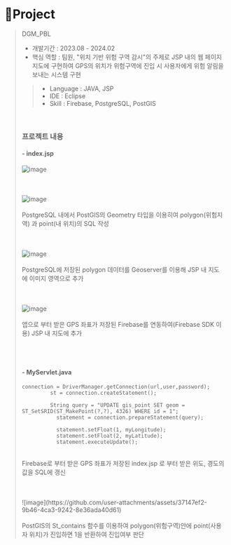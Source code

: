 # 📝Project

> DGM_PBL
>
> - 개발기간 : 2023.08 - 2024.02
> - 핵심 역할 : 팀원, "위치 기반 위험 구역 감시"의 주제로 JSP 내의 웹 페이지 지도에 구현하여 GPS의 위치가 위험구역에 진입 시 사용자에게 위험 알림을 보내는 시스템 구현
>   
>> - Language : JAVA, JSP
>> - IDE : Eclipse
>> - Skill : Firebase, PostgreSQL, PostGIS
>>
> <br/>
>
>  ### 프로젝트 내용
> #### - index.jsp
> ![image](https://github.com/user-attachments/assets/36306299-e1cc-416f-a503-af10df782786)
> <br/><br/><br/><br/>
> ![image](https://github.com/user-attachments/assets/249521aa-ee13-42f4-9fb4-f8f2c8082dd1)
> <br/><br/>
> PostgreSQL 내에서 PostGIS의 Geometry 타입을 이용히여 polygon(위험지역) 과 point(내 위치)의 SQL 작성
> <br/><br/><br/><br/>
> ![image](https://github.com/user-attachments/assets/013ae155-a6e9-4139-b380-0997591c6d81)
> <br/><br/>
> PostgreSQL에 저장된 polygon 데이터를 Geoserver를 이용해 JSP 내 지도에 이미지 영역으로 추가
> <br/><br/><br/><br/>
> ![image](https://github.com/user-attachments/assets/bc85b42d-6af3-451c-888c-05a4367d4053)
> <br/><br/>
> 앱으로 부터 받은 GPS 좌표가 저장된 Firebase를 연동하여(Firebase SDK 이용) JSP 내 지도에 추가
> <br/><br/><br/><br/>
> #### - MyServlet.java
>  ```
>  connection = DriverManager.getConnection(url,user,password);
>	      	st = connection.createStatement();
>	    	
>	        String query = "UPDATE gis_point SET geom = ST_SetSRID(ST_MakePoint(?,?), 4326) WHERE id = 1";
>	    	  statement = connection.prepareStatement(query);
>	    	
>	    	  statement.setFloat(1, myLongitude);
>	    	  statement.setFloat(2, myLatitude);
>	    	  statement.executeUpdate();
>  ```
> <br/>
> Firebase로 부터 받은 GPS 좌표가 저장된 index.jsp 로 부터 받은 위도, 경도의 값을 SQL에 갱신
> <br/><br/><br/><br/>
> ![image](https://github.com/user-attachments/assets/37147ef2-9b46-4ca3-9242-8e36ada40d61)
> <br/><br/>
> PostGIS의 St_contains 함수를 이용하여 polygon(위험구역)안에 point(사용자 위치)가 진입하면 1을 반환하여 진입여부 판단
